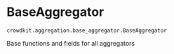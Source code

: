# BaseAggregator
`crowdkit.aggregation.base_aggregator.BaseAggregator`

Base functions and fields for all aggregators

